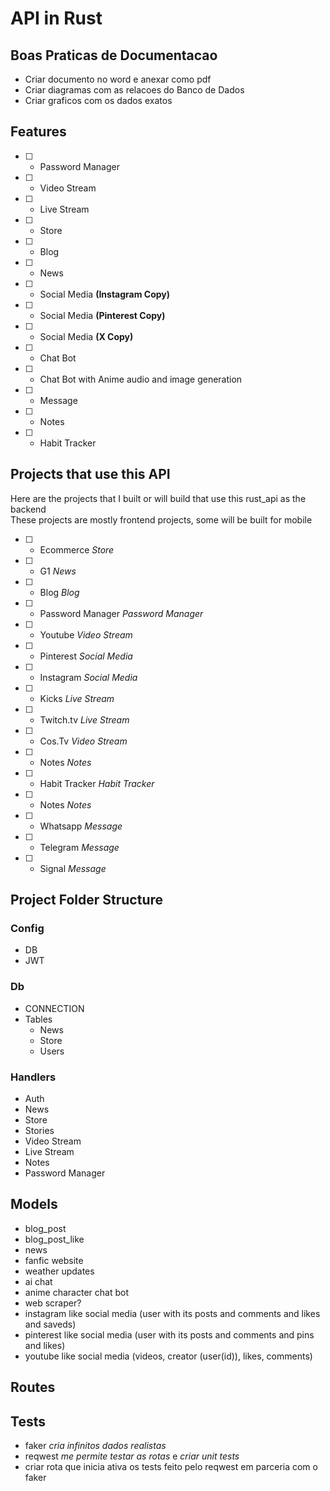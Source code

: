 # API in Rust

## Boas Praticas de Documentacao

- Criar documento no word e anexar como pdf
- Criar diagramas com as relacoes do Banco de Dados
- Criar graficos com os dados exatos

## Features

- [ ] - Password Manager
- [ ] - Video Stream
- [ ] - Live Stream
- [ ] - Store
- [ ] - Blog
- [ ] - News
- [ ] - Social Media **(Instagram Copy)**
- [ ] - Social Media **(Pinterest Copy)**
- [ ] - Social Media **(X Copy)**
- [ ] - Chat Bot
- [ ] - Chat Bot with Anime audio and image generation
- [ ] - Message
- [ ] - Notes
- [ ] - Habit Tracker

## Projects that use this API

Here are the projects that I built or will build that use this rust_api as the backend  
These projects are mostly frontend projects, some will be built for mobile

- [ ] - Ecommerce _Store_
- [ ] - G1 _News_
- [ ] - Blog _Blog_
- [ ] - Password Manager _Password Manager_
- [ ] - Youtube _Video Stream_
- [ ] - Pinterest _Social Media_
- [ ] - Instagram _Social Media_
- [ ] - Kicks _Live Stream_
- [ ] - Twitch.tv _Live Stream_
- [ ] - Cos.Tv _Video Stream_
- [ ] - Notes _Notes_
- [ ] - Habit Tracker _Habit Tracker_
- [ ] - Notes _Notes_
- [ ] - Whatsapp _Message_
- [ ] - Telegram _Message_
- [ ] - Signal _Message_

## Project Folder Structure

### Config

- DB
- JWT

### Db

- CONNECTION
- Tables
  - News
  - Store
  - Users

### Handlers

- Auth
- News
- Store
- Stories
- Video Stream
- Live Stream
- Notes
- Password Manager

## Models

- blog_post
- blog_post_like
- news
- fanfic website
- weather updates
- ai chat
- anime character chat bot
- web scraper?
- instagram like social media (user with its posts and comments and likes and saveds)
- pinterest like social media (user with its posts and comments and pins and likes)
- youtube like social media (videos, creator (user(id)), likes, comments)

## Routes

## Tests

- faker _cria infinitos dados realistas_
- reqwest _me permite testar as rotas_ e _criar unit tests_
- criar rota que inicia ativa os tests feito pelo reqwest em parceria com o faker
